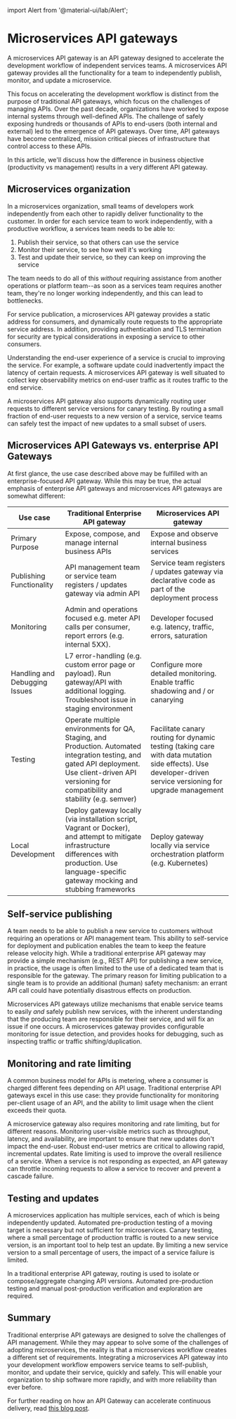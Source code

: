 import Alert from '@material-ui/lab/Alert';

# Microservices API gateways

A microservices API gateway is an API gateway designed to accelerate the development workflow of independent services teams. A microservices API gateway provides all the functionality for a team to independently publish, monitor, and update a microservice.

This focus on accelerating the development workflow is distinct from the purpose of traditional API gateways, which focus on the challenges of managing APIs. Over the past decade, organizations have worked to expose internal systems through well-defined APIs. The challenge of safely exposing hundreds or thousands of APIs to end-users (both internal and external) led to the emergence of API gateways. Over time, API gateways have become centralized, mission critical pieces of infrastructure that control access to these APIs.

In this article, we'll discuss how the difference in business objective (productivity vs management) results in a very different API gateway.

## Microservices organization

In a microservices organization, small teams of developers work independently from each other to rapidly deliver functionality to the customer. In order for each service team to work independently, with a productive workflow, a services team needs to be able to:

1. Publish their service, so that others can use the service
2. Monitor their service, to see how well it's working
3. Test and update their service, so they can keep on improving the service

The team needs to do all of this *without* requiring assistance from another operations or platform team--as soon as a services team requires another team, they're no longer working independently, and this can lead to bottlenecks.

For service publication, a microservices API gateway provides a static address for consumers, and dynamically route requests to the appropriate service address. In addition, providing authentication and TLS termination for security are typical considerations in exposing a service to other consumers.

Understanding the end-user experience of a service is crucial to improving the service. For example, a software update could inadvertently impact the latency of certain requests. A microservices API gateway is well situated to collect key observability metrics on end-user traffic as it routes traffic to the end service.

A microservices API gateway also supports dynamically routing user requests to different service versions for canary testing. By routing a small fraction of end-user requests to a new version of a service, service teams can safely test the impact of new updates to a small subset of users.

## Microservices API Gateways vs. enterprise API Gateways

At first glance, the use case described above may be fulfilled with an enterprise-focused API gateway. While this may be true, the actual emphasis of enterprise API gateways and microservices API gateways are somewhat different:

| Use case      | Traditional Enterprise API gateway       | Microservices API gateway                |
|---------------|-------------------|------------------------------|
| Primary Purpose  | Expose, compose, and manage internal business APIs | Expose and observe internal business services |
| Publishing Functionality | API management team or service team registers / updates gateway via admin API | Service team registers / updates gateway via declarative code as part of the deployment process |
| Monitoring | Admin and operations focused e.g. meter API calls per consumer, report errors (e.g. internal 5XX). | Developer focused e.g. latency, traffic, errors, saturation |
| Handling and Debugging Issues | L7 error-handling (e.g. custom error page or payload). Run gateway/API with additional logging. Troubleshoot issue in staging environment | Configure more detailed monitoring. Enable traffic shadowing and / or canarying |
| Testing | Operate multiple environments for QA, Staging, and Production. Automated integration testing, and gated API deployment. Use client-driven API versioning for compatibility and stability (e.g. semver) | Facilitate canary routing for dynamic testing (taking care with data mutation side effects). Use developer-driven service versioning for upgrade management |
| Local Development | Deploy gateway locally (via installation script, Vagrant or Docker), and attempt to mitigate infrastructure differences with production. Use language-specific gateway mocking and stubbing frameworks | Deploy gateway locally via service orchestration platform (e.g. Kubernetes) |

## Self-service publishing

A team needs to be able to publish a new service to customers without requiring an operations or API management team. This ability to self-service for deployment and publication enables the team to keep the feature release velocity high. While a traditional enterprise API gateway may provide a simple mechanism (e.g., REST API) for publishing a new service, in practice, the usage is often limited to the use of a dedicated team that is responsible for the gateway. The primary reason for limiting publication to a single team is to provide an additional (human) safety mechanism: an errant API call could have potentially disastrous effects on production.

Microservices API gateways utilize mechanisms that enable service teams to easily *and* safely publish new services, with the inherent understanding that the producing team are responsible for their service, and will fix an issue if one occurs. A microservices gateway provides configurable monitoring for issue detection, and provides hooks for debugging, such as inspecting traffic or traffic shifting/duplication.

## Monitoring and rate limiting

A common business model for APIs is metering, where a consumer is charged different fees depending on API usage. Traditional enterprise API gateways excel in this use case: they provide functionality for monitoring per-client usage of an API, and the ability to limit usage when the client exceeds their quota.

A microservice gateway also requires monitoring and rate limiting, but for different reasons. Monitoring user-visible metrics such as throughput, latency, and availability, are important to ensure that new updates don't impact the end-user. Robust end-user metrics are critical to allowing rapid, incremental updates. Rate limiting is used to improve the overall resilience of a service. When a service is not responding as expected, an API gateway can throttle incoming requests to allow a service to recover and prevent a cascade failure.

## Testing and updates

A microservices application has multiple services, each of which is being independently updated. Automated pre-production testing of a moving target is necessary but not sufficient for microservices. Canary testing, where a small percentage of production traffic is routed to a new service version, is an important tool to help test an update. By limiting a new service version to a small percentage of users, the impact of a service failure is limited.

In a traditional enterprise API gateway, routing is used to isolate or compose/aggregate changing API versions. Automated pre-production testing and manual post-production verification and exploration are required.

## Summary

Traditional enterprise API gateways are designed to solve the challenges of API management. While they may appear to solve some of the challenges of adopting microservices, the reality is that a microservices workflow creates a different set of requirements. Integrating a microservices API gateway into your development workflow empowers service teams to self-publish, monitor, and update their service, quickly and safely. This will enable your organization to ship software more rapidly, and with more reliability than ever before.

For further reading on how an API Gateway can accelerate continuous delivery, read [this blog post](https://blog.getambassador.io/continuous-delivery-how-can-an-api-gateway-help-or-hinder-1ff15224ec4d).
